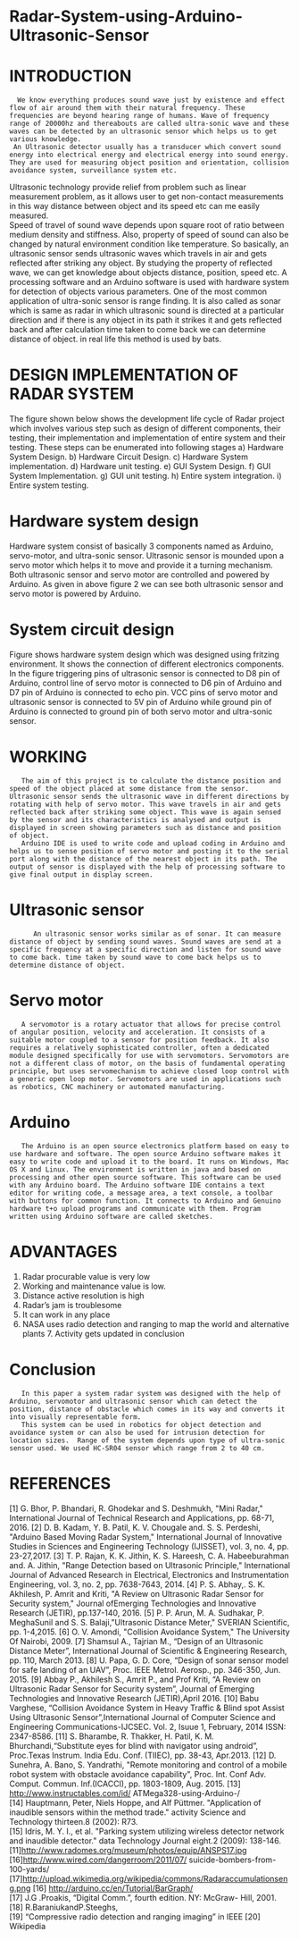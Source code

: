 # Radar-System-using-Arduino-Ultrasonic-Sensor

# INTRODUCTION
      We know everything produces sound wave just by existence and effect flow of air around them with their natural frequency. These frequencies are beyond hearing range of humans. Wave of frequency range of 20000hz and thereabouts are called ultra-sonic wave and these waves can be detected by an ultrasonic sensor which helps us to get various knowledge. 
     An Ultrasonic detector usually has a transducer which convert sound energy into electrical energy and electrical energy into sound energy. They are used for measuring object position and orientation, collision avoidance system, surveillance system etc. 
Ultrasonic technology provide relief from problem such as linear measurement problem, as it allows user to get non-contact measurements in this way distance between object and its speed etc can me easily measured.  
     Speed of travel of sound wave depends upon square root of ratio between medium density and stiffness. Also, property of speed of sound can also be changed by natural environment condition like temperature. 
     So basically, an ultrasonic sensor sends ultrasonic waves which travels in air and gets reflected after striking any object. By studying the property of reflected wave, we can get knowledge about objects distance, position, speed etc. 
     A processing software and an Arduino software is used with hardware system for detection of objects various parameters. 
One of the most common application of ultra-sonic sensor is range finding. It is also called as sonar which is same as radar in which ultrasonic sound is directed at a particular direction and if there is any object in its path it strikes it and gets reflected back and after calculation time taken to come back we can determine distance of object.  in real life this method is used by bats. 
 
# DESIGN IMPLEMENTATION OF RADAR SYSTEM 
The figure shown below shows the development life cycle of Radar project which involves various step such as design of different components, their testing, their implementation and implementation of entire system and their testing. These steps can be enumerated into following stages 
a)	Hardware System Design. 
b)	Hardware Circuit Design. 
c)	Hardware System implementation. 
d)	Hardware unit testing. 
e)	GUI System Design. 
f)	GUI System Implementation. 
g)	GUI unit testing. 
h)	Entire system integration. 
i)	Entire system testing. 

# Hardware system design
Hardware system consist of basically 3 components named as Arduino, servo-motor, and ultra-sonic sensor. Ultrasonic sensor is mounded upon a servo motor which helps it to move and provide it a turning mechanism. Both ultrasonic sensor and servo motor are controlled and powered by Arduino. As given in above figure 2 we can see both ultrasonic sensor and servo motor is powered by Arduino. 
 
# System circuit design
Figure shows hardware system design which was designed using fritzing environment. It shows the connection of different electronics components. In the figure triggering pins of ultrasonic sensor is connected to D8 pin of Arduino, control line of servo motor is connected to D6 pin of Arduino and D7 pin of Arduino is connected to echo pin. VCC pins of servo motor and ultrasonic sensor is connected to 5V pin of Arduino while ground pin of Arduino is connected to ground pin of both servo motor and ultra-sonic sensor. 

# WORKING 
       The aim of this project is to calculate the distance position and speed of the object placed at some distance from the sensor. Ultrasonic sensor sends the ultrasonic wave in different directions by rotating with help of servo motor. This wave travels in air and gets reflected back after striking some object. This wave is again sensed by the sensor and its characteristics is analysed and output is displayed in screen showing parameters such as distance and position of object. 
       Arduino IDE is used to write code and upload coding in Arduino and helps us to sense position of servo motor and posting it to the serial port along with the distance of the nearest object in its path. The output of sensor is displayed with the help of processing software to give final output in display screen. 
  
# Ultrasonic sensor 
          An ultrasonic sensor works similar as of sonar. It can measure distance of object by sending sound waves. Sound waves are send at a specific frequency at a specific direction and listen for sound wave to come back. time taken by sound wave to come back helps us to determine distance of object. 

# Servo motor 
       A servomotor is a rotary actuator that allows for precise control of angular position, velocity and acceleration. It consists of a suitable motor coupled to a sensor for position feedback. It also requires a relatively sophisticated controller, often a dedicated module designed specifically for use with servomotors. Servomotors are not a different class of motor, on the basis of fundamental operating principle, but uses servomechanism to achieve closed loop control with a generic open loop motor. Servomotors are used in applications such as robotics, CNC machinery or automated manufacturing. 
  
# Arduino  
       The Arduino is an open source electronics platform based on easy to use hardware and software. The open source Arduino software makes it easy to write code and upload it to the board. It runs on Windows, Mac OS X and Linux. The environment is written in java and based on processing and other open source software. This software can be used with any Arduino board. The Arduino software IDE contains a text editor for writing code, a message area, a text console, a toolbar with buttons for common function. It connects to Arduino and Genuino hardware t+o upload programs and communicate with them. Program written using Arduino software are called sketches.

# ADVANTAGES 
1. Radar procurable value is very low
2. Working and maintenance value is low. 
3.	Distance active resolution is high  
4.	Radar’s jam is troublesome 
5.	It can work in any place 
6.	NASA uses radio detection and ranging to map the world and alternative plants 7. Activity gets updated in conclusion    
 
# Conclusion 
       In this paper a system radar system was designed with the help of Arduino, servomotor and ultrasonic sensor which can detect the position, distance of obstacle which comes in its way and converts it into visually representable form. 
       This system can be used in robotics for object detection and avoidance system or can also be used for intrusion detection for location sizes.  Range of the system depends upon type of ultra-sonic sensor used. We used HC-SR04 sensor which range from 2 to 40 cm. 
 
# REFERENCES 
[1]	G. Bhor, P. Bhandari, R. Ghodekar and S. Deshmukh, "Mini Radar," International Journal of Technical Research and Applications, pp. 68-71, 2016. 
[2]	D. B. Kadam, Y. B. Patil, K. V. Chougale and. S. S. Perdeshi, "Arduino Based Moving Radar System," International Journal of Innovative Studies in Sciences and Engineering Technology (IJISSET), vol. 3, no. 4, pp. 23-27,2017. 
[3]	T. P. Rajan, K. K. Jithin, K. S. Hareesh, C. A. Habeeburahman and. A. Jithin, "Range Detection based on Ultrasonic Principle," International Journal of Advanced Research in Electrical, Electronics and Instrumentation Engineering, vol. 3, no. 2, pp. 7638-7643, 2014. 
[4]	P. S. Abhay,. S. K. Akhilesh, P. Amrit and Kriti, "A Review on Ultrasonic Radar Sensor for Security system," Journal ofEmerging Technologies and Innovative Research (JETIR), pp.137-140, 2016. 
[5]	P. P. Arun, M. A. Sudhakar, P. MeghaSunil and S. S. Balaji,"Ultrasonic Distance Meter," SVERIAN Scientific, pp. 1-4,2015. [6] O. V. Amondi, "Collision Avoidance System," The University Of Nairobi, 2009. 
[7]	Shamsul A., Tajrian M., “Design of an Ultrasonic Distance Meter”, International Journal of Scientific & Engineering Research, pp. 110, March 2013. 
[8]	U. Papa, G. D. Core, “Design of sonar sensor model for safe landing of an UAV”, Proc. IEEE Metrol. Aerosp., pp. 346-350, Jun. 2015. 
[9]	Abbay P., Akhilesh S., Amrit P., and Prof Kriti, “A Review on Ultrasonic Radar Sensor for Security system”, Journal of Emerging Technologies and Innovative Research (JETIR),April 2016. 
[10]	Babu Varghese, “Collision Avoidance System in Heavy Traffic & Blind spot Assist Using Ultrasonic Sensor”,International Journal of Computer Science and Engineering Communications-IJCSEC. Vol. 2, Isuue 1, February, 2014 ISSN: 2347-8586. 
[11]	S. Bharambe, R. Thakker, H. Patil, K. M. Bhurchandi,“Substitute eyes for blind with navigator using android”, Proc.Texas Instrum. India Edu. Conf. (TIIEC), pp. 38-43, Apr.2013. 
[12]	D. Sunehra, A. Bano, S. Yandrathi, "Remote monitoring and control of a mobile robot system with obstacle avoidance               capability", Proc. Int. Conf Adv. Comput. Commun. Inf.(ICACCI), pp. 1803-1809, Aug. 2015. 
[13]	http://www.instructables.com/id/ ATMega328-using-Arduino-/  
[14]	Hauptmann, Peter, Niels Hoppe, and Alf Püttmer. "Application of inaudible sensors within the method trade." activity Science and Technology thirteen.8 (2002): R73.  
[15]	Idris, M. Y. I., et al. "Parking system utilizing wireless detector network and inaudible detector." data Technology Journal eight.2 (2009): 138-146. [11]http://www.radomes.org/museum/photos/equip/ANSPS17.jpg [16]http://www.wired.com/dangerroom/2011/07/ suicide-bombers-from-100-yards/ [17]http://upload.wikimedia.org/wikipedia/commons/Radaraccumulationseng.png 
[16]	http://arduino.cc/en/Tutorial/BarGraph/  
[17]	J.G .Proakis, “Digital Comm.”, fourth edition. NY: McGraw- Hill, 2001.  [18] R.BaraniukandP.Steeghs,  
[19] “Compressive radio detection and ranging imaging” in IEEE  [20] Wikipedia 

